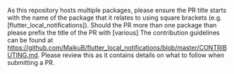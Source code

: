 As this repository hosts multiple packages, please ensure the PR title starts with the name of the package that it relates to using square brackets (e.g. [flutter_local_notifications]). Should the PR more than one package than please prefix the title of the PR with [various] The contribution guidelines can be found at https://github.com/MaikuB/flutter_local_notifications/blob/master/CONTRIBUTING.md. Please review this as it contains details on what to follow when submitting a PR.
